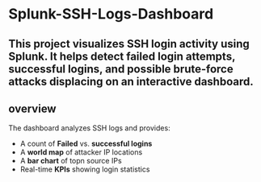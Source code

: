 # Splunk-SSH-Logs-Dashboard
This project visualizes SSH login activity using **Splunk**.
It helps detect failed login attempts, successful logins, and possible brute-force attacks displacing on an interactive dashboard.
----
## overview 
The dashboard analyzes SSH logs and provides:
- A count of **Failed** vs. **successful logins**
- A **world map** of attacker IP locations
- A **bar chart** of topn source IPs
- Real-time **KPIs** showing login statistics
